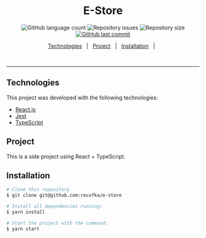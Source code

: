 <h1 align="center">E-Store</h1>

 <p align="center"> </p>

<p align="center">

  <img alt="GitHub language count" src="https://img.shields.io/github/languages/count/recofka/e-store">

  <img alt="Repository issues" src="https://img.shields.io/github/languages/top/recofka/e-store">

  <img alt="Repository size" src="https://img.shields.io/github/repo-size/recofka/e-store">

  <a href="https://github.com/recofka/e-store/commits/master">
    <img alt="GitHub last commit" src="https://img.shields.io/github/last-commit/recofka/e-store">
  </a>
  
  <!-- <a href="https://e-store-one.vercel.app">
    <img alt="Deployment" src="https://img.shields.io/github/deployments/recofka/e-store/production?label=Vercel">
  </a> -->

</p>

<p align="center">
  <a href="#technologies">Technologies</a>&nbsp;&nbsp;&nbsp;|&nbsp;&nbsp;
  <a href="#project">Project</a>&nbsp;&nbsp;&nbsp;|&nbsp;&nbsp;
  <!-- <a href="#frontend">Frontend</a>&nbsp;&nbsp;&nbsp;|&nbsp;&nbsp; -->
  <!-- <a href="#goals">Goals</a>&nbsp;&nbsp;&nbsp;|&nbsp;&nbsp; -->
  <a href="#installation">Installation</a>&nbsp;&nbsp;&nbsp;|&nbsp;&nbsp;
</p>

<br>

---

## Technologies

This project was developed with the following technologies:

- [React.js](https://reactjs.org)
- [Jest](https://jestjs.io/)
- [TypeScript](https://www.typescriptlang.org/)

## Project

This is a side project using React + TypeScript.

<!-- ## Frontend

[Click here and check out the result](https://e-store-one.vercel.app/).

<h1 align="center">
  <img alt="e-store" title="#app-image"  src="/public/e-store.png" />
</h1> -->

<!-- ## Goals

<p>The main goal of this small project is learn the basic concept of Storybook and Chakra UI.</p> -->

## Installation

```bash
# Clone this repository
$ git clone git@github.com:recofka/e-store

# Install all dependencies running:
$ yarn install

# Start the project with the command:
$ yarn start

```
